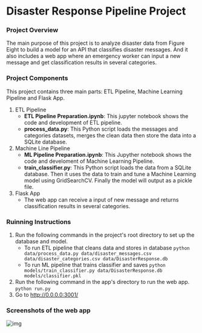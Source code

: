 # Disaster Response Pipeline Project

### Project Overview

The main purpose of this project is to analyze disaster data from Figure Eight to build a model for an API that classifies disaster messages. And it also includes a web app where an emergency worker can input a new message and get classification results in several categories. 



### Project Components

This project contains three main parts: ETL Pipeline, Machine Learning Pipeline and Flask App. 

1. ETL Pipeline
   * **ETL Pipeline Preparation.ipynb**: This jupyter notebook shows the code and development of ETL pipeline.
   * **process_data.py**: This Python script loads the messages and categories datasets, merges the clean data then store the data into a SQLite database. 
2. Machine Line Pipeline
   * **ML Pipeline Preparation.ipynb**: This Jupyther notebook shows the code and develoment of Machine Learning Pipeline.
   * **train_classifier.py**:  This Python script loads the data from a SQLite database. Then it uses the data  to train and tune a Machine Learning model using GridSearchCV.  Finally the model will output as a pickle file. 
3. Flask App
   * The web app can receive a input of new message and returns classification results in several categories. 



### Ruinning Instructions

1. Run the following commands in the project's root directory to set up the database and model.
   - To run ETL pipeline that cleans data and stores in database
     `python data/process_data.py data/disaster_messages.csv data/disaster_categories.csv data/DisasterResponse.db`
   - To run ML pipeline that trains classifier and saves
     `python models/train_classifier.py data/DisasterResponse.db models/classifier.pkl`
2. Run the following command in the app's directory to run the web app.
   `python run.py`
3. Go to http://0.0.0.0:3001/



### Screenshots of the web app

![img](https://ws2.sinaimg.cn/large/006tNc79gy1fyxt8ftmy5j30uk0p0wgm.jpg)


